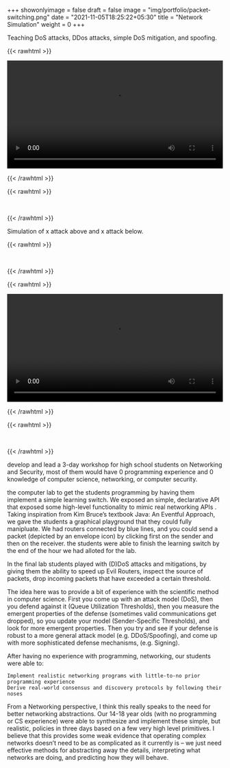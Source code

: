 +++
showonlyimage = false
draft = false
image = "img/portfolio/packet-switching.png"
date = "2021-11-05T18:25:22+05:30"
title = "Network Simulation"
weight = 0
+++

Teaching DoS attacks, DDos attacks, simple DoS mitigation, and spoofing.
<!--more-->


{{< rawhtml >}} 

<video controls width=100%>
    <source src="/videos/simulation1.mp4"
            type="video/mp4">
    Sorry, your browser doesn't support embedded videos.
</video>

{{< /rawhtml >}}

{{< rawhtml >}} 
<p> &nbsp; </p>
{{< /rawhtml >}}

Simulation of x attack above and x attack below.

{{< rawhtml >}} 
<p> &nbsp; </p>
{{< /rawhtml >}}

{{< rawhtml >}} 

<video controls width=100%>
    <source src="/videos/simulation2.mp4"
            type="video/mp4">
    Sorry, your browser doesn't support embedded videos.
</video>

{{< /rawhtml >}}

{{< rawhtml >}} 
<p> &nbsp; </p>
{{< /rawhtml >}}



develop and lead a 3-day workshop for high school students on Networking and Security, most of them would have 0 programming experience and 0 knowledge of computer science, networking, or computer security. 



 the computer lab to get the students programming by having them implement a simple learning switch. We exposed an simple, declarative API that exposed some high-level functionality to mimic real networking APIs . 
Taking inspiration from Kim Bruce’s textbook Java: An Eventful Approach, we gave the students a graphical playground that they could fully manipluate. We had routers connected by blue lines, and you could send a packet (depicted by an envelope icon) by clicking first on the sender and then on the receiver.
 the students were able to finish the learning switch by the end of the hour we had alloted for the lab. 


In the final lab students played with (D)DoS attacks and mitigations, by giving them the ability to speed up Evil Routers, inspect the source of packets, drop incoming packets that have exceeded a certain threshold.

The idea here was to provide a bit of experience with the scientific method in computer science. First you come up with an attack model (DoS), then you defend against it (Queue Utilization Thresholds), then you measure the emergent properties of the defense (sometimes valid communications get dropped), so you update your model (Sender-Specific Thresholds), and look for more emergent properties. Then you try and see if your defense is robust to a more general attack model (e.g. DDoS/Spoofing), and come up with more sophisticated defense mechanisms, (e.g. Signing).

After having no experience with programming, networking,  our students were able to:

    Implement realistic networking programs with little-to-no prior programming experience
    Derive real-world consensus and discovery protocols by following their noses


From a Networking perspective, I think this really speaks to the need for better networking abstractions. Our 14-18 year olds (with no programming or CS experience) were able to synthesize and implement these simple, but realistic, policies in three days based on a few very high level primitives. I believe that this provides some weak evidence that operating complex networks doesn’t need to be as complicated as it currently is – we just need effective methods for abstracting away the details, interpreting what networks are doing, and predicting how they will behave.

